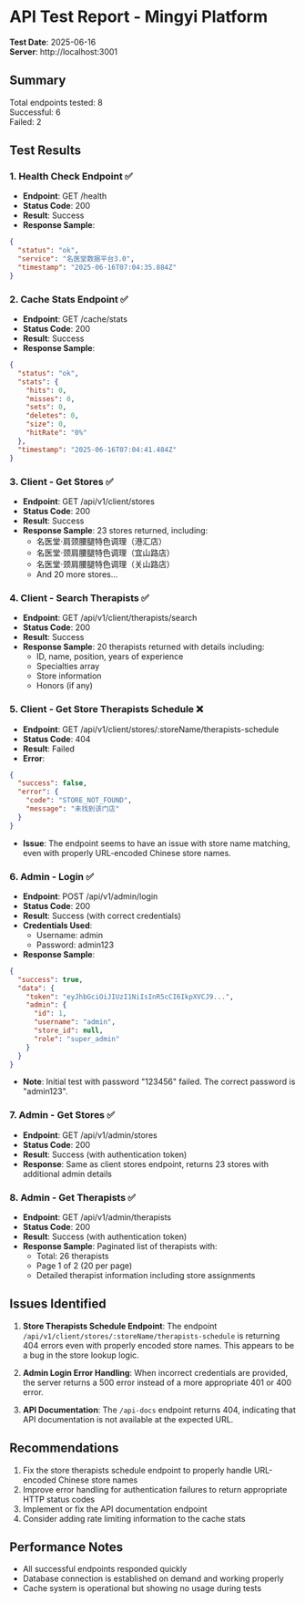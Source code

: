 # API Test Report - Mingyi Platform

**Test Date**: 2025-06-16  
**Server**: http://localhost:3001

## Summary

Total endpoints tested: 8  
Successful: 6  
Failed: 2  

## Test Results

### 1. Health Check Endpoint ✅
- **Endpoint**: GET /health
- **Status Code**: 200
- **Result**: Success
- **Response Sample**:
```json
{
  "status": "ok",
  "service": "名医堂数据平台3.0",
  "timestamp": "2025-06-16T07:04:35.884Z"
}
```

### 2. Cache Stats Endpoint ✅
- **Endpoint**: GET /cache/stats
- **Status Code**: 200
- **Result**: Success
- **Response Sample**:
```json
{
  "status": "ok",
  "stats": {
    "hits": 0,
    "misses": 0,
    "sets": 0,
    "deletes": 0,
    "size": 0,
    "hitRate": "0%"
  },
  "timestamp": "2025-06-16T07:04:41.484Z"
}
```

### 3. Client - Get Stores ✅
- **Endpoint**: GET /api/v1/client/stores
- **Status Code**: 200
- **Result**: Success
- **Response Sample**: 23 stores returned, including:
  - 名医堂·肩颈腰腿特色调理（港汇店）
  - 名医堂·颈肩腰腿特色调理（宜山路店）
  - 名医堂·颈肩腰腿特色调理（关山路店）
  - And 20 more stores...

### 4. Client - Search Therapists ✅
- **Endpoint**: GET /api/v1/client/therapists/search
- **Status Code**: 200
- **Result**: Success
- **Response Sample**: 20 therapists returned with details including:
  - ID, name, position, years of experience
  - Specialties array
  - Store information
  - Honors (if any)

### 5. Client - Get Store Therapists Schedule ❌
- **Endpoint**: GET /api/v1/client/stores/:storeName/therapists-schedule
- **Status Code**: 404
- **Result**: Failed
- **Error**: 
```json
{
  "success": false,
  "error": {
    "code": "STORE_NOT_FOUND",
    "message": "未找到该门店"
  }
}
```
- **Issue**: The endpoint seems to have an issue with store name matching, even with properly URL-encoded Chinese store names.

### 6. Admin - Login ✅
- **Endpoint**: POST /api/v1/admin/login
- **Status Code**: 200
- **Result**: Success (with correct credentials)
- **Credentials Used**: 
  - Username: admin
  - Password: admin123
- **Response Sample**:
```json
{
  "success": true,
  "data": {
    "token": "eyJhbGciOiJIUzI1NiIsInR5cCI6IkpXVCJ9...",
    "admin": {
      "id": 1,
      "username": "admin",
      "store_id": null,
      "role": "super_admin"
    }
  }
}
```
- **Note**: Initial test with password "123456" failed. The correct password is "admin123".

### 7. Admin - Get Stores ✅
- **Endpoint**: GET /api/v1/admin/stores
- **Status Code**: 200
- **Result**: Success (with authentication token)
- **Response**: Same as client stores endpoint, returns 23 stores with additional admin details

### 8. Admin - Get Therapists ✅
- **Endpoint**: GET /api/v1/admin/therapists
- **Status Code**: 200
- **Result**: Success (with authentication token)
- **Response Sample**: Paginated list of therapists with:
  - Total: 26 therapists
  - Page 1 of 2 (20 per page)
  - Detailed therapist information including store assignments

## Issues Identified

1. **Store Therapists Schedule Endpoint**: The endpoint `/api/v1/client/stores/:storeName/therapists-schedule` is returning 404 errors even with properly encoded store names. This appears to be a bug in the store lookup logic.

2. **Admin Login Error Handling**: When incorrect credentials are provided, the server returns a 500 error instead of a more appropriate 401 or 400 error.

3. **API Documentation**: The `/api-docs` endpoint returns 404, indicating that API documentation is not available at the expected URL.

## Recommendations

1. Fix the store therapists schedule endpoint to properly handle URL-encoded Chinese store names
2. Improve error handling for authentication failures to return appropriate HTTP status codes
3. Implement or fix the API documentation endpoint
4. Consider adding rate limiting information to the cache stats

## Performance Notes

- All successful endpoints responded quickly
- Database connection is established on demand and working properly
- Cache system is operational but showing no usage during tests